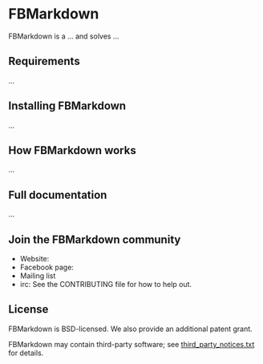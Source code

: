 # FBMarkdown
FBMarkdown is a ... and solves ...

## Requirements
...

## Installing FBMarkdown
...

## How FBMarkdown works
...

## Full documentation
...

## Join the FBMarkdown community
* Website:
* Facebook page:
* Mailing list
* irc: 
See the CONTRIBUTING file for how to help out.

## License

FBMarkdown is BSD-licensed. We also provide an additional patent grant.

FBMarkdown may contain third-party software; see [third\_party\_notices.txt](third_party_notices.txt) for details.
